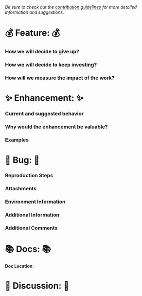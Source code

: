 *Be sure to check out the [contribution guidelines](CONTRIBUTING.md) for more detailed information and suggestions.*

<!-- Please delete everything else that does not apply to the type of issue you are creating (INCLUDING THIS). -->

# :moneybag: Feature: :moneybag:

### How we will decide to give up?
<!-- Boundaries we will put in place to keep from overdoing it -->

### How we will decide to keep investing?
<!-- Metrics, milestones, or things that show us we should do more -->

### How will we measure the impact of the work?
<!-- Metrics to assess the value of the work -->

# :sparkles: Enhancement: :sparkles:
<!-- Description of the enhancement here -->

### Current and suggested behavior

### Why would the enhancement be valuable?

### Examples
<!-- Screenshots and GIFs which demonstrate the steps or part of test suite or application under test this enhancement relates to -->

# :bug: Bug: :bug:
<!-- Description of problem -->
<!-- Include an explanation of current and expected behavior -->

### Reproduction Steps
<!--
1. [First Step]
2. [Second Step]
3. [Other Steps...]
-->

### Attachments
<!-- Screenshots and GIFs which follow reproduction steps to demonstrate the problem -->

### Environment Information
<!-- Repo Version (from package.json):** [Enter version here] -->
<!-- **Node and NPM Version:** [Enter versions here] -->
<!-- **OS and version:** [Enter OS name and version here] -->
<!-- **Test Bed:** [Enter selenium configuration, with browser/OS capabilities] -->

### Additional Information
<!-- Link to CI Build: [Enter link] -->
<!-- If using a customized config file, gist or link to config file: [Enter link] -->
<!-- Problem can be reliably reproduced, doesn't happen randomly: [Yes/No] -->
<!-- Problem happens with all features not only some features: [Yes/No] -->

### Additional Comments

# :books: Docs: :books:
<!-- What needs to be documented? -->

**Doc Location:**
<!-- Link to doc(s) -->

# :mega: Discussion: :mega:
<!-- Start discussion here -->
